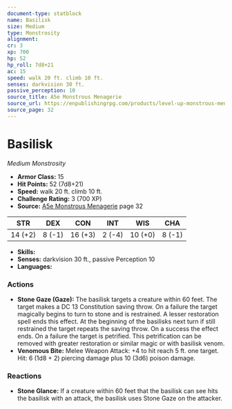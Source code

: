 ```yaml
---
document-type: statblock
name: Basilisk
size: Medium
type: Monstrosity
alignment: 
cr: 3
xp: 700
hp: 52
hp_roll: 7d8+21
ac: 15
speed: walk 20 ft. climb 10 ft.
senses: darkvision 30 ft. 
passive_perception: 10
source_title: A5e Monstrous Menagerie
source_url: https://enpublishingrpg.com/products/level-up-monstrous-menagerie-a5e
source_page: 32
---
```


# Basilisk

*Medium* *Monstrosity*

- **Armor Class:** 15
- **Hit Points:** 52 (7d8+21)
- **Speed:** walk 20 ft. climb 10 ft.
- **Challenge Rating:** 3 (700 XP)
- **Source:** [A5e Monstrous Menagerie](https://enpublishingrpg.com/products/level-up-monstrous-menagerie-a5e) page 32

| STR | DEX | CON | INT | WIS | CHA |
| --- | --- | --- | --- | --- | --- |
| 14 (+2) | 8 (-1) | 16 (+3) | 2 (-4) | 10 (+0) | 8 (-1) |

- **Skills:** 
- **Senses:** darkvision 30 ft., passive Perception 10
- **Languages:** 

### Actions

- **Stone Gaze (Gaze):** The basilisk targets a creature within 60 feet. The target makes a DC 13 Constitution saving throw. On a failure  the target magically begins to turn to stone and is restrained. A lesser restoration spell ends this effect. At the beginning of the basilisks next turn  if still restrained  the target repeats the saving throw. On a success  the effect ends. On a failure  the target is petrified. This petrification can be removed with greater restoration or similar magic or with basilisk venom.
- **Venomous Bite:** Melee Weapon Attack: +4 to hit  reach 5 ft.  one target. Hit: 6 (1d8 + 2) piercing damage plus 10 (3d6) poison damage.

### Reactions

- **Stone Glance:** If a creature within 60 feet that the basilisk can see hits the basilisk with an attack, the basilisk uses Stone Gaze on the attacker.
